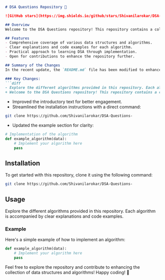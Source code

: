 ```markdown
# DSA Questions Repository 🤖

![GitHub stars](https://img.shields.io/github/stars/Shivanilarokar/DSA-Questions-) ![GitHub forks](https://img.shields.io/github/forks/Shivanilarokar/DSA-Questions-) ![GitHub issues](https://img.shields.io/github/issues/Shivanilarokar/DSA-Questions-)

## Overview
Welcome to the DSA Questions repository! This repository contains a collection of data structures and algorithms (DSA) designed to help you master coding interviews and improve your problem-solving skills. Each algorithm is accompanied by clear explanations and code examples to enhance your understanding.

## Features
- Comprehensive coverage of various data structures and algorithms.
- Clear explanations and code examples for each algorithm.
- Practical approach to learning DSA through implementation.
- Open for contributions to enhance the repository further.

## Summary of the Changes
In the recent update, the `README.md` file has been modified to enhance clarity and provide a more engaging introduction to the repository.

### Key Changes:
```diff
- Explore the different algorithms provided in this repository. Each algorithm is accompanied by clear explanations and code examples. 
+ Welcome to the DSA Questions repository! This repository contains a collection of data structures and algorithms (DSA) designed to help you master coding interviews and improve your problem-solving skills.
```

- Improved the introductory text for better engagement.
- Streamlined the installation instructions with a direct command:
```bash
git clone https://github.com/Shivanilarokar/DSA-Questions-
```

- Updated the example section for clarity:
```python
# Implementation of the algorithm
def example_algorithm(data):
    # Implement your algorithm here
    pass
```

## Installation
To get started with this repository, clone it using the following command:
```bash
git clone https://github.com/Shivanilarokar/DSA-Questions-
```

## Usage
Explore the different algorithms provided in this repository. Each algorithm is accompanied by clear explanations and code examples.

### Example
Here's a simple example of how to implement an algorithm:
```python
def example_algorithm(data):
    # Implement your algorithm here
    pass
```

Feel free to explore the repository and contribute to enhancing the collection of data structures and algorithms! Happy coding! 🎉
```